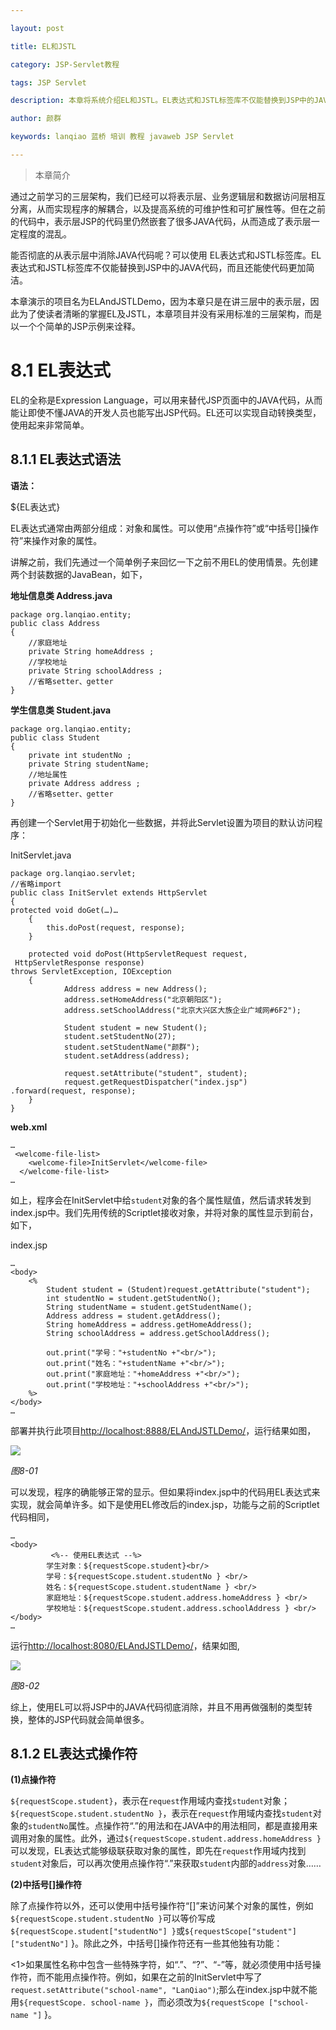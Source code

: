```yaml
---

layout: post

title: EL和JSTL

category: JSP-Servlet教程

tags: JSP Servlet

description: 本章将系统介绍EL和JSTL。EL表达式和JSTL标签库不仅能替换到JSP中的JAVA代码，而且还能使代码更加简洁。

author: 颜群

keywords: lanqiao 蓝桥 培训 教程 javaweb JSP Servlet

---
```


> 本章简介

通过之前学习的三层架构，我们已经可以将表示层、业务逻辑层和数据访问层相互分离，从而实现程序的解耦合，以及提高系统的可维护性和可扩展性等。但在之前的代码中，表示层JSP的代码里仍然嵌套了很多JAVA代码，从而造成了表示层一定程度的混乱。

能否彻底的从表示层中消除JAVA代码呢？可以使用 EL表达式和JSTL标签库。EL表达式和JSTL标签库不仅能替换到JSP中的JAVA代码，而且还能使代码更加简洁。

本章演示的项目名为ELAndJSTLDemo，因为本章只是在讲三层中的表示层，因此为了使读者清晰的掌握EL及JSTL，本章项目并没有采用标准的三层架构，而是以一个个简单的JSP示例来诠释。

# 8.1 EL表达式 #

EL的全称是Expression Language，可以用来替代JSP页面中的JAVA代码，从而能让即使不懂JAVA的开发人员也能写出JSP代码。EL还可以实现自动转换类型，使用起来非常简单。

## 8.1.1 EL表达式语法 ##

**语法：**

${EL表达式}

EL表达式通常由两部分组成：对象和属性。可以使用“点操作符”或“中括号[]操作符”来操作对象的属性。

讲解之前，我们先通过一个简单例子来回忆一下之前不用EL的使用情景。先创建两个封装数据的JavaBean，如下，

**地址信息类 Address.java**

```
package org.lanqiao.entity;
public class Address
{
	//家庭地址
	private String homeAddress ; 
	//学校地址
	private String schoolAddress ;
	//省略setter、getter
}
```

**学生信息类 Student.java**

```
package org.lanqiao.entity;
public class Student
{
	private int studentNo ;
	private String studentName;
    //地址属性
	private Address address ;
	//省略setter、getter
}
```

再创建一个Servlet用于初始化一些数据，并将此Servlet设置为项目的默认访问程序：

InitServlet.java

```
package org.lanqiao.servlet;
//省略import
public class InitServlet extends HttpServlet
{
protected void doGet(…)…
	{
		this.doPost(request, response);
	}

	protected void doPost(HttpServletRequest request,
 HttpServletResponse response) 
throws ServletException, IOException
	{
			Address address = new Address();
			address.setHomeAddress("北京朝阳区");
			address.setSchoolAddress("北京大兴区大族企业广域网#6F2");
			
			Student student = new Student();
			student.setStudentNo(27);
			student.setStudentName("颜群");
			student.setAddress(address);
			
			request.setAttribute("student", student);
			request.getRequestDispatcher("index.jsp")
.forward(request, response);
	}
}
```

**web.xml**

```
…
 <welcome-file-list>
    <welcome-file>InitServlet</welcome-file>
  </welcome-file-list>
…
```

如上，程序会在InitServlet中给`student`对象的各个属性赋值，然后请求转发到index.jsp中。我们先用传统的Scriptlet接收对象，并将对象的属性显示到前台，如下，

index.jsp

```
…
<body>
	<%
		Student student = (Student)request.getAttribute("student");
		int studentNo = student.getStudentNo();
		String studentName = student.getStudentName();
		Address address = student.getAddress();
		String homeAddress = address.getHomeAddress();
		String schoolAddress = address.getSchoolAddress();
		
		out.print("学号："+studentNo +"<br/>");
		out.print("姓名："+studentName +"<br/>");
		out.print("家庭地址："+homeAddress +"<br/>");
		out.print("学校地址："+schoolAddress +"<br/>");
	%>
</body>
…
```

部署并执行此项目[http://localhost:8888/ELAndJSTLDemo/](http://localhost:8888/ELAndJSTLDemo/)，运行结果如图，

![](http://i.imgur.com/7vIAPwW.png)

*图8-01*

可以发现，程序的确能够正常的显示。但如果将index.jsp中的代码用EL表达式来实现，就会简单许多。如下是使用EL修改后的index.jsp，功能与之前的Scriptlet代码相同，

```
…
<body>
         <%-- 使用EL表达式 --%>
        学生对象：${requestScope.student}<br/>
	 	学号：${requestScope.student.studentNo } <br/>
	 	姓名：${requestScope.student.studentName } <br/>
	 	家庭地址：${requestScope.student.address.homeAddress } <br/>
	 	学校地址：${requestScope.student.address.schoolAddress } <br/>
</body>
…	
```

运行[http://localhost:8080/ELAndJSTLDemo/](http://localhost:8080/ELAndJSTLDemo/)，结果如图,

![](http://i.imgur.com/fatK7dR.png)

*图8-02*

综上，使用EL可以将JSP中的JAVA代码彻底消除，并且不用再做强制的类型转换，整体的JSP代码就会简单很多。

## 8.1.2 EL表达式操作符 ##

**(1)点操作符**

`${requestScope.student}`，表示在`request`作用域内查找`student`对象；`${requestScope.student.studentNo }`，表示在`request`作用域内查找`student`对象的`studentNo`属性。点操作符“.”的用法和在JAVA中的用法相同，都是直接用来调用对象的属性。此外，通过`${requestScope.student.address.homeAddress }`可以发现，EL表达式能够级联获取对象的属性，即先在`request`作用域内找到`student`对象后，可以再次使用点操作符“.”来获取`student`内部的`address`对象……

**(2)中括号[]操作符**

除了点操作符以外，还可以使用中括号操作符“[]”来访问某个对象的属性，例如`${requestScope.student.studentNo }`可以等价写成`${requestScope.student["studentNo"] }`或`${requestScope["student"]["studentNo"]` }。除此之外，中括号[]操作符还有一些其他独有功能：

<1>如果属性名称中包含一些特殊字符，如“.”、“?”、“-”等，就必须使用中括号操作符，而不能用点操作符。例如，如果在之前的InitServlet中写了`request.setAttribute("school-name", "LanQiao")`;那么在index.jsp中就不能用`${requestScope. school-name }`，而必须改为`${requestScope ["school-name "]` }。

